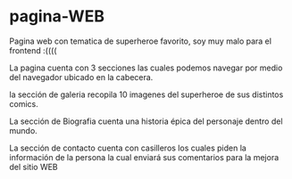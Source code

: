 # pagina-WEB
Pagina web con tematica de superheroe favorito, soy muy malo para el frontend :((((

La pagina cuenta con 3 secciones las cuales podemos navegar por medio del navegador ubicado en la cabecera.

la sección de galeria recopila 10 imagenes del superheroe de sus distintos comics.

La sección de Biografia cuenta una historia épica del personaje dentro del mundo.

La sección de contacto cuenta con casilleros los cuales piden la información de la persona la cual enviará sus comentarios para la mejora del sitio WEB
